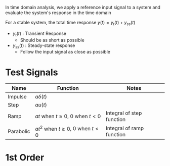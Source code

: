 In time domain analysis, we apply a reference input signal to a system and evaluate the system's response in the time domain

For a stable system, the total time response $y(t) = y_{t}(t) + y_{ss}(t)$
- $y_{t}(t)$ : Transient Response
	- Should be as short as possible
- $y_{ss}(t)$ : Steady-state response
	- Follow the input signal as close as possible
# Test Signals
| Name      | Function                                                          | Notes                     |
| --------- | ----------------------------------------------------------------- | ------------------------- |
| Impulse   | $a\delta (t)$                                                     |                           |
| Step      | $au(t)$                                                           |                           |
| Ramp      | $at \: \text{when} \: t \ge 0$, $0 \: \text{when} \: t \lt 0$     | Integral of step function |
| Parabolic | $at^{2} \: \text{when} \: t \ge 0$, $0 \: \text{when} \: t \lt 0$ | Integral of ramp function |
# 1st Order 
